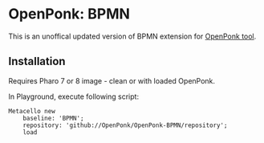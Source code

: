# OpenPonk: BPMN

This is an unoffical updated version of BPMN extension for [OpenPonk tool](https://openponk.org).

## Installation

Requires Pharo 7 or 8 image - clean or with loaded OpenPonk.

In Playground, execute following script:
```
Metacello new
    baseline: 'BPMN';
    repository: 'github://OpenPonk/OpenPonk-BPMN/repository';
    load
```
